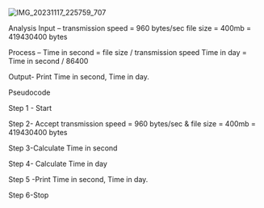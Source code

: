 ![IMG_20231117_225759_707](https://github.com/SWEG-2015EC-Batch/Code-Crafters/assets/149290215/94cacf6c-e0aa-4201-832e-b6b75bfeb4d2)

Analysis
Input – transmission speed = 960 bytes/sec
       file size = 400mb = 419430400 bytes

Process – Time in second = file size / transmission speed
Time in day = Time in second / 86400
             
Output- Print Time in second, Time in day.

Pseudocode 

Step 1 - Start 

Step 2- Accept transmission speed = 960 
bytes/sec & file size = 400mb = 419430400 bytes

Step 3-Calculate Time in second 

Step 4- Calculate Time in day

Step 5 -Print Time in second, Time in day.

Step 6-Stop
